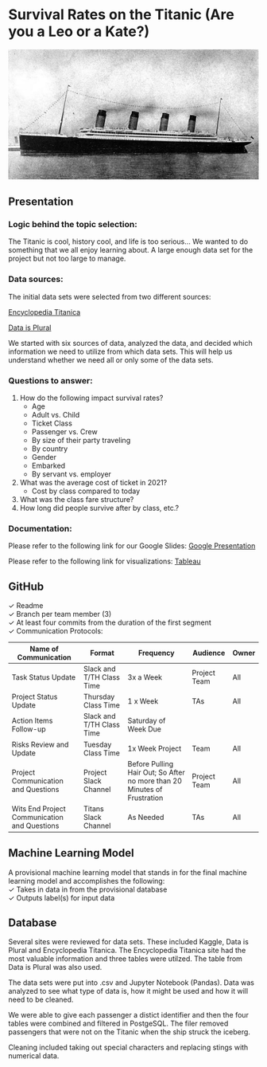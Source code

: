 # Survival Rates on the Titanic (Are you a Leo or a Kate?)
![](Resources\Images\R_M_S_Titanic.jpg)

## Presentation

### Logic behind the topic selection:
The Titanic is cool, history cool, and life is too serious… We wanted to do something that we all enjoy learning about. A large enough data set for the project but not too large to manage.

### Data sources:
The initial data sets were selected from two different sources:

[Encyclopedia Titanica](https://www.encyclopedia-titanica.org/)

[Data is Plural](https://www.data-is-plural.com/archive/2016-03-30-edition/)

We started with six sources of data, analyzed the data, and decided which information we need to utilize from which data sets.  This will help us understand whether we need all or only some of the data sets.

### Questions to answer:
1. How do the following impact survival rates?
    * Age
    * Adult vs. Child
    * Ticket Class
    * Passenger vs. Crew
    * By size of their party traveling
    * By country
    * Gender
    * Embarked
    * By servant vs. employer
2. What was the average cost of ticket in 2021?
    * Cost by class compared to today
3. What was the class fare structure?
4. How long did people survive after by class, etc.?

### Documentation:
Please refer to the following link for our Google Slides:
[Google Presentation](https://docs.google.com/presentation/d/1s3Yb2CB7xHdOnEonHknPmTtLHNYMpXDFo4cBXckvWIc/edit#slide=id.p)

Please refer to the following link for visualizations:
[Tableau](https://public.tableau.com/app/profile/katrina.holcomb/viz/Titanic_Prelim_V2/TitanicFinal?publish=yes)


## GitHub 

✓ Readme  
✓ Branch per team member (3)  
✓ At least four commits from the duration of the first segment  
✓ Communication Protocols:

Name of Communication | Format | Frequency | Audience | Owner
----------------------|--------|-----------|----------|------
Task Status Update | Slack and T/TH Class Time | 3x a Week | Project Team | All
Project Status Update |	Thursday Class Time |	1 x Week |	TAs |	All
Action Items Follow-up |	Slack and T/TH Class Time |	Saturday of Week Due		
Risks Review and Update |	Tuesday Class Time |	1x Week	Project | Team |	All
Project Communication and Questions |	Project Slack Channel |	Before Pulling Hair Out; So After no more than 20 Minutes of Frustration |	Project Team |	All
Wits End Project Communication and Questions |	Titans Slack Channel |	As Needed |	TAs	 | All

## Machine Learning Model

A provisional machine learning model that stands in for the final machine learning model and accomplishes the following:   
✓ Takes in data in from the provisional database   
✓ Outputs label(s) for input data

## Database

Several sites were reviewed for data sets.  These included Kaggle, Data is Plural and Encyclopedia Titanica.  The Encyclopedia Titanica site had the most valuable information and three tables were utilzed.  The table from Data is Plural was also used. 

The data sets were put into .csv and Jupyter Notebook (Pandas).  Data was analyzed to see what type of data is, how it might be used and how it will need to be cleaned.  

We were able to give each passenger a distict identifier and then the four tables were combined and filtered in PostgeSQL.  The filer removed passengers that were not on the Titanic when the ship struck the iceberg.

Cleaning included taking out special characters and replacing stings with numerical data.